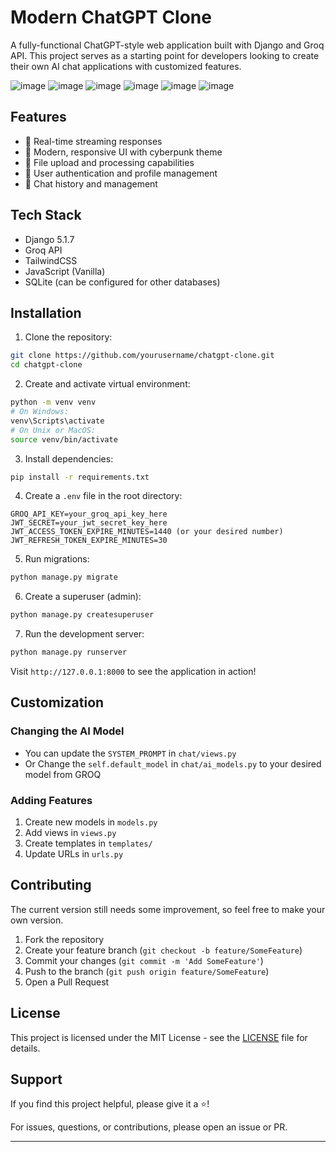 # Modern ChatGPT Clone

A fully-functional ChatGPT-style web application built with Django and Groq API. This project serves as a starting point for developers looking to create their own AI chat applications with customized features.

![image](https://github.com/user-attachments/assets/c9453188-abe4-4963-ad0b-f724a0af615d)
![image](https://github.com/user-attachments/assets/4050c667-bbf8-4c85-92e9-35ef8fcf1e50)
![image](https://github.com/user-attachments/assets/5c055d39-b310-439d-a045-4c5d1b28a6ce)
![image](https://github.com/user-attachments/assets/ee46681b-f059-4600-91c3-5d21a7dabd88)
![image](https://github.com/user-attachments/assets/006ac2cb-732e-45ce-8cd7-4fbbb67632fe)
![image](https://github.com/user-attachments/assets/42698085-bd06-48b2-af9d-07d2858e972d)

## Features

- 🚀 Real-time streaming responses
- 🎨 Modern, responsive UI with cyberpunk theme
- 📁 File upload and processing capabilities
- 👤 User authentication and profile management
- 💾 Chat history and management

## Tech Stack

- Django 5.1.7
- Groq API
- TailwindCSS
- JavaScript (Vanilla)
- SQLite (can be configured for other databases)

## Installation

1. Clone the repository:

```bash
git clone https://github.com/yourusername/chatgpt-clone.git
cd chatgpt-clone
```

2. Create and activate virtual environment:

```bash
python -m venv venv
# On Windows:
venv\Scripts\activate
# On Unix or MacOS:
source venv/bin/activate
```

3. Install dependencies:

```bash
pip install -r requirements.txt
```

4. Create a `.env` file in the root directory:

```env
GROQ_API_KEY=your_groq_api_key_here
JWT_SECRET=your_jwt_secret_key_here
JWT_ACCESS_TOKEN_EXPIRE_MINUTES=1440 (or your desired number)
JWT_REFRESH_TOKEN_EXPIRE_MINUTES=30
```

5. Run migrations:

```bash
python manage.py migrate
```

6. Create a superuser (admin):

```bash
python manage.py createsuperuser
```

7. Run the development server:

```bash
python manage.py runserver
```

Visit `http://127.0.0.1:8000` to see the application in action!

## Customization

### Changing the AI Model

- You can update the `SYSTEM_PROMPT` in `chat/views.py`
- Or Change the `self.default_model` in `chat/ai_models.py` to your desired model from GROQ

### Adding Features

1. Create new models in `models.py`
2. Add views in `views.py`
3. Create templates in `templates/`
4. Update URLs in `urls.py`

## Contributing

The current version still needs some improvement, so feel free to make your own version.

1. Fork the repository
2. Create your feature branch (`git checkout -b feature/SomeFeature`)
3. Commit your changes (`git commit -m 'Add SomeFeature'`)
4. Push to the branch (`git push origin feature/SomeFeature`)
5. Open a Pull Request

## License

This project is licensed under the MIT License - see the [LICENSE](LICENSE) file for details.

## Support

If you find this project helpful, please give it a ⭐️!

For issues, questions, or contributions, please open an issue or PR.

---
